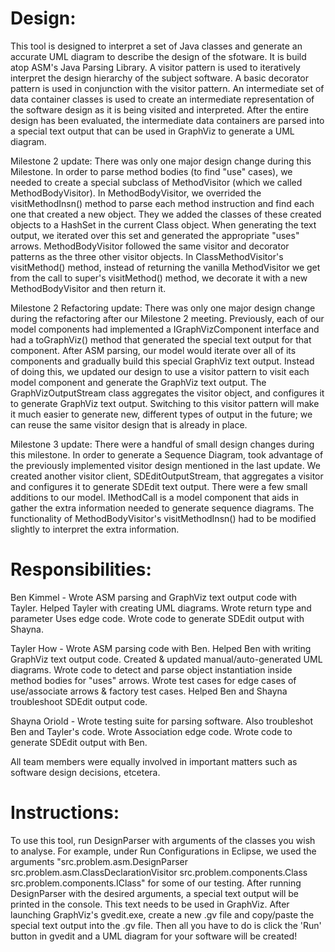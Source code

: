 # Design:
This tool is designed to interpret a set of Java classes and generate an accurate UML diagram to describe the design of the sfotware. It is build atop ASM's Java Parsing Library. A visitor pattern is used to iteratively interpret the design hierarchy of the subject software. A basic decorator pattern is used in conjunction with the visitor pattern. An intermediate set of data container classes is used to create an intermediate representation of the software design as it is being visited and interpreted. After the entire design has been evaluated, the intermediate data containers are parsed into a special text output that can be used in GraphViz to generate a UML diagram.

Milestone 2 update: There was only one major design change during this Milestone. In order to parse method bodies (to find "use" cases), we needed to create a special subclass of MethodVisitor (which we called MethodBodyVisitor). In MethodBodyVisitor, we overrided the visitMethodInsn() method to parse each method instruction and find each one that created a new object. They we added the classes of these created objects to a HashSet<String> in the current Class object. When generating the text output, we iterated over this set and generated the appropriate "uses" arrows. MethodBodyVisitor followed the same visitor and decorator patterns as the three other visitor objects. In ClassMethodVisitor's visitMethod() method, instead of returning the vanilla MethodVisitor we get from the call to super's visitMethod() method, we decorate it with a new MethodBodyVisitor and then return it.

Milestone 2 Refactoring update: There was only one major design change during the refactoring after our Milestone 2 meeting. Previously, each of our model components had implemented a IGraphVizComponent interface and had a toGraphViz() method that generated the special text output for that component. After ASM parsing, our model would iterate over all of its components and gradually build this special GraphViz text output. Instead of doing this, we updated our design to use a visitor pattern to visit each model component and generate the GraphViz text output. The GraphVizOutputStream class aggregates the visitor object, and configures it to generate GraphViz text output. Switching to this visitor pattern will make it much easier to generate new, different types of output in the future; we can reuse the same visitor design that is already in place.

Milestone 3 update: There were a handful of small design changes during this milestone. In order to generate a Sequence Diagram, took advantage of the previously implemented visitor design mentioned in the last update. We created another visitor client, SDEditOutputStream, that aggregates a visitor and configures it to generate SDEdit text output. There were a few small additions to our model. IMethodCall is a model component that aids in gather the extra information needed to generate sequence diagrams. The functionality of MethodBodyVisitor's visitMethodInsn() had to be modified slightly to interpret the extra information.

# Responsibilities:
Ben Kimmel - Wrote ASM parsing and GraphViz text output code with Tayler. Helped Tayler with creating UML diagrams. Wrote return type and parameter Uses edge code. Wrote code to generate SDEdit output with Shayna.

Tayler How - Wrote ASM parsing code with Ben. Helped Ben with writing GraphViz text output code. Created & updated manual/auto-generated UML diagrams. Wrote code to detect and parse object instantiation inside method bodies for "uses" arrows. Wrote test cases for edge cases of use/associate arrows & factory test cases. Helped Ben and Shayna troubleshoot SDEdit output code.

Shayna Oriold - Wrote testing suite for parsing software. Also troubleshot Ben and Tayler's code. Wrote Association edge code. Wrote code to generate SDEdit output with Ben.

All team members were equally involved in important matters such as software design decisions, etcetera.

# Instructions: 
To use this tool, run DesignParser with arguments of the classes you wish to analyse. For example, under Run Configurations in Eclipse, we used the arguments "src.problem.asm.DesignParser src.problem.asm.ClassDeclarationVisitor src.problem.components.Class src.problem.components.IClass" for some of our testing. After running DesignParser with the desired arguments, a special text output will be printed in the console. This text needs to be used in GraphViz. After launching GraphViz's gvedit.exe, create a new .gv file and copy/paste the special text output into the .gv file. Then all you have to do is click the 'Run' button in gvedit and a UML diagram for your software will be created!
